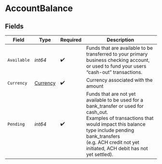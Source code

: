 # AccountBalance


## Fields

| Field                                                                                                                                                                                                                                                     | Type                                                                                                                                                                                                                                                      | Required                                                                                                                                                                                                                                                  | Description                                                                                                                                                                                                                                               |
| --------------------------------------------------------------------------------------------------------------------------------------------------------------------------------------------------------------------------------------------------------- | --------------------------------------------------------------------------------------------------------------------------------------------------------------------------------------------------------------------------------------------------------- | --------------------------------------------------------------------------------------------------------------------------------------------------------------------------------------------------------------------------------------------------------- | --------------------------------------------------------------------------------------------------------------------------------------------------------------------------------------------------------------------------------------------------------- |
| `Available`                                                                                                                                                                                                                                               | *int64*                                                                                                                                                                                                                                                   | :heavy_check_mark:                                                                                                                                                                                                                                        | Funds that are available to be transferred to your primary business checking account,<br/>or used to fund your users “cash-out” transactions.<br/>                                                                                                        |
| `Currency`                                                                                                                                                                                                                                                | [Currency](../../models/shared/currency.md)                                                                                                                                                                                                               | :heavy_check_mark:                                                                                                                                                                                                                                        | Currency associated with the amount                                                                                                                                                                                                                       |
| `Pending`                                                                                                                                                                                                                                                 | *int64*                                                                                                                                                                                                                                                   | :heavy_check_mark:                                                                                                                                                                                                                                        | Funds that are not yet available to be used for a bank_transfer or used for cash_out. <br/>Examples of transactions that would impact this balance type include pending bank_transfers <br/>(e.g. ACH credit not yet initiated, ACH debit has not yet settled). <br/> |